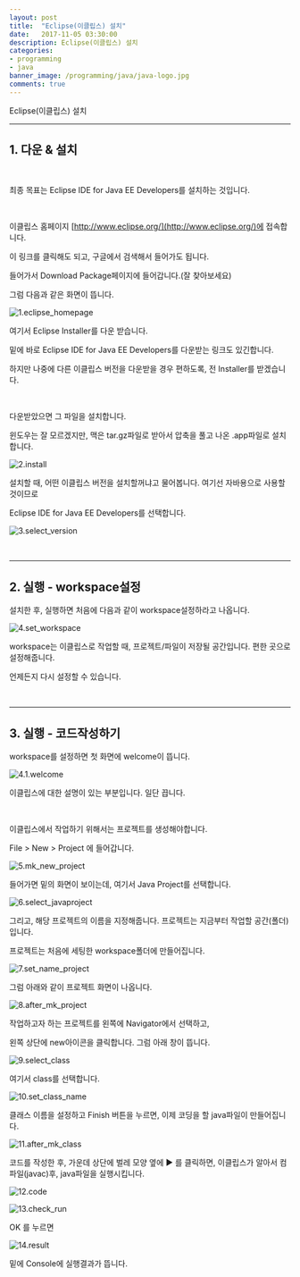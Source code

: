 ```yaml
---
layout: post
title:  "Eclipse(이클립스) 설치"
date:   2017-11-05 03:30:00
description: Eclipse(이클립스) 설치
categories:
- programming
- java
banner_image: /programming/java/java-logo.jpg
comments: true
---
```


Eclipse(이클립스) 설치

---

## 1. 다운 & 설치

<br>

최종 목표는 Eclipse IDE for Java EE Developers를 설치하는 것입니다.

<br>

이클립스 홈페이지 [http://www.eclipse.org/](http://www.eclipse.org/)에 접속합니다.

이 링크를 클릭해도 되고, 구글에서 검색해서 들어가도 됩니다.

들어가서 Download Package페이지에 들어갑니다.(잘 찾아보세요)

그럼 다음과 같은 화면이 뜹니다.

![1.eclipse_homepage](http://drive.google.com/uc?export=view&id=1dZLO3z7Vnrsxi4S0V_J9Lm-QTswe-57E)

여기서 Eclipse Installer를 다운 받습니다.

밑에 바로 Eclipse IDE for Java EE Developers를 다운받는 링크도 있긴합니다.

하지만 나중에 다른 이클립스 버전을 다운받을 경우 편하도록, 전 Installer를 받겠습니다.

<br>

다운받았으면 그 파일을 설치합니다.

윈도우는 잘 모르겠지만, 맥은 tar.gz파일로 받아서 압축을 풀고 나온 .app파일로 설치합니다.

![2.install](http://drive.google.com/uc?export=view&id=1sk9q92VxdrCx5BFYd5sMskMpcD409t_T)

설치할 때, 어떤 이클립스 버전을 설치할꺼냐고 물어봅니다. 여기선 자바용으로 사용할 것이므로

Eclipse IDE for Java EE Developers를 선택합니다.

![3.select_version](http://drive.google.com/uc?export=view&id=1Nl4Uc6ird9GJWEX2-laKDnQ2mL3V4qzU)

<br>
<hr>

## 2. 실행 - workspace설정

설치한 후, 실행하면 처음에 다음과 같이 workspace설정하라고 나옵니다.

![4.set_workspace](http://drive.google.com/uc?export=view&id=1969J4NCE4UpRsKm2k0lUuxqPcmfm7-Jr)

workspace는 이클립스로 작업할 때, 프로젝트/파일이 저장될 공간입니다. 편한 곳으로 설정해줍니다.

언제든지 다시 설정할 수 있습니다.

<br>
<hr>

## 3. 실행 - 코드작성하기

workspace를 설정하면 첫 화면에 welcome이 뜹니다.

![4.1.welcome](http://drive.google.com/uc?export=view&id=1Uk5BGGYvXjp3vpz_axET2_2mrMNaarK0)

이클립스에 대한 설명이 있는 부분입니다. 일단 끕니다.

<br>

이클립스에서 작업하기 위해서는 프로젝트를 생성해야합니다.

File > New > Project 에 들어갑니다.

![5.mk_new_project](http://drive.google.com/uc?export=view&id=1eN1QiMu_GeWcQnlmqTst2MF0TiOC8n8R)

들어가면 밑의 화면이 보이는데, 여기서 Java Project를 선택합니다.

![6.select_javaproject](http://drive.google.com/uc?export=view&id=1BhekYzTdb4Xt6XHv-ieec0Ve827jS22-)

그리고, 해당 프로젝트의 이름을 지정해줍니다. 프로젝트는 지금부터 작업할 공간(폴더)입니다.

프로젝트는 처음에 세팅한 workspace폴더에 만들어집니다.

![7.set_name_project](http://drive.google.com/uc?export=view&id=1H4YYYUUkdVwrwdlGZg8562CyqVZO4P6y)

그럼 아래와 같이 프로젝트 화면이 나옵니다.

![8.after_mk_project](http://drive.google.com/uc?export=view&id=1rNKAjlSSZXzBFQX-YDQHOGSHQJy1XE9k)

작업하고자 하는 프로젝트를 왼쪽에 Navigator에서 선택하고,

왼쪽 상단에 new아이콘을 클릭합니다. 그럼 아래 창이 뜹니다.

![9.select_class](http://drive.google.com/uc?export=view&id=10rjOuncFBYaGJFW4kcLE8gQBhLIFpFSL)

여기서 class를 선택합니다.

![10.set_class_name](http://drive.google.com/uc?export=view&id=1oygkz2g_ZtZAIWPdipZV4d7tY33otH3-)

클래스 이름을 설정하고 Finish 버튼을 누르면, 이제 코딩을 할 java파일이 만들어집니다.

![11.after_mk_class](http://drive.google.com/uc?export=view&id=1U4qvTclAQFfstC6iheeOGQ8IyFeL2rdj)

코드를 작성한 후, 가운데 상단에 벌레 모양 옆에 ▶︎ 를 클릭하면, 이클립스가 알아서 컴파일(javac)후, java파일을 실행시킵니다.

![12.code](http://drive.google.com/uc?export=view&id=15ijO-G8TZ6tquIyadN7bxlKXQj502-LM)

![13.check_run](http://drive.google.com/uc?export=view&id=1ptsIiyiU5DlvH9Zz1myEGEajK1J4u-z-)

OK 를 누르면

![14.result](http://drive.google.com/uc?export=view&id=1a-tVMLnkX-vn-LfEGXYQ3c1jns3lL3yu)

밑에 Console에 실행결과가 뜹니다.
